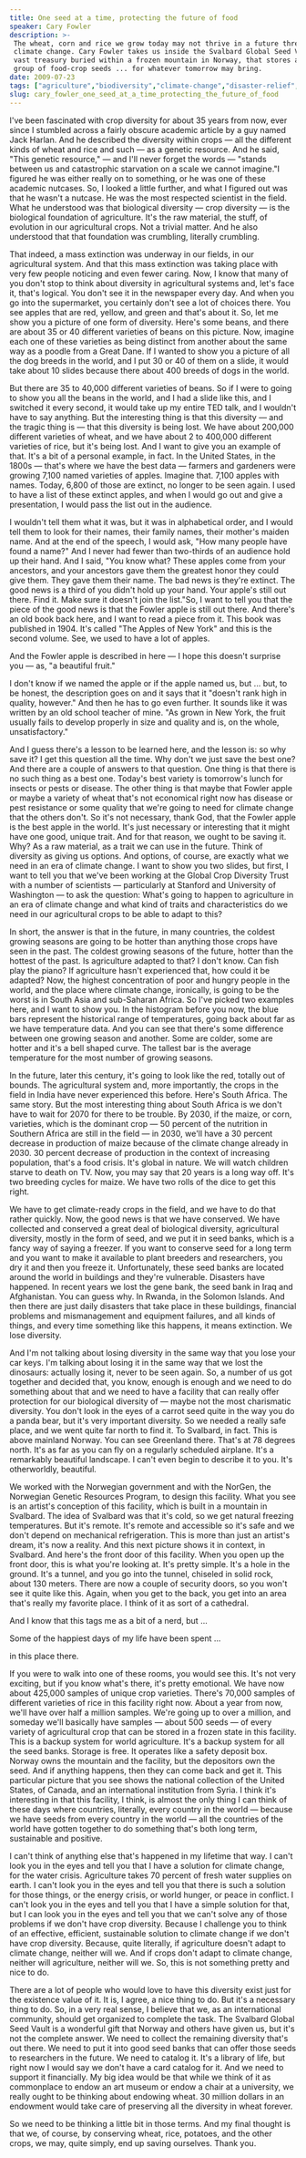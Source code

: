 ```yaml
---
title: One seed at a time, protecting the future of food
speaker: Cary Fowler
description: >-
 The wheat, corn and rice we grow today may not thrive in a future threatened by
 climate change. Cary Fowler takes us inside the Svalbard Global Seed Vault, a
 vast treasury buried within a frozen mountain in Norway, that stores a diverse
 group of food-crop seeds ... for whatever tomorrow may bring.
date: 2009-07-23
tags: ["agriculture","biodiversity","climate-change","disaster-relief","environment","food","garden","plants","ecology","anthropocene"]
slug: cary_fowler_one_seed_at_a_time_protecting_the_future_of_food
---
```


I've been fascinated with crop diversity for about 35 years from now, ever since I
stumbled across a fairly obscure academic article by a guy named Jack Harlan. And he
described the diversity within crops — all the different kinds of wheat and rice and such
— as a genetic resource. And he said, "This genetic resource," — and I'll never forget the
words — "stands between us and catastrophic starvation on a scale we cannot imagine."I
figured he was either really on to something, or he was one of these academic nutcases.
So, I looked a little further, and what I figured out was that he wasn't a nutcase. He was
the most respected scientist in the field. What he understood was that biological
diversity — crop diversity — is the biological foundation of agriculture. It's the raw
material, the stuff, of evolution in our agricultural crops. Not a trivial matter. And he
also understood that that foundation was crumbling, literally crumbling.

That indeed, a mass extinction was underway in our fields, in our agricultural system. And
that this mass extinction was taking place with very few people noticing and even fewer
caring. Now, I know that many of you don't stop to think about diversity in agricultural
systems and, let's face it, that's logical. You don't see it in the newspaper every day.
And when you go into the supermarket, you certainly don't see a lot of choices there. You
see apples that are red, yellow, and green and that's about it. So, let me show you a
picture of one form of diversity. Here's some beans, and there are about 35 or 40
different varieties of beans on this picture. Now, imagine each one of these varieties as
being distinct from another about the same way as a poodle from a Great Dane. If I wanted
to show you a picture of all the dog breeds in the world, and I put 30 or 40 of them on a
slide, it would take about 10 slides because there about 400 breeds of dogs in the
world.

But there are 35 to 40,000 different varieties of beans. So if I were to going to show you
all the beans in the world, and I had a slide like this, and I switched it every second,
it would take up my entire TED talk, and I wouldn't have to say anything. But the
interesting thing is that this diversity — and the tragic thing is — that this diversity
is being lost. We have about 200,000 different varieties of wheat, and we have about 2 to
400,000 different varieties of rice, but it's being lost. And I want to give you an
example of that. It's a bit of a personal example, in fact. In the United States, in the
1800s — that's where we have the best data — farmers and gardeners were growing 7,100
named varieties of apples. Imagine that. 7,100 apples with names. Today, 6,800 of those
are extinct, no longer to be seen again. I used to have a list of these extinct apples, and
when I would go out and give a presentation, I would pass the list out in the
audience.

I wouldn't tell them what it was, but it was in alphabetical order, and I would tell them
to look for their names, their family names, their mother's maiden name. And at the end of
the speech, I would ask, "How many people have found a name?" And I never had fewer than
two-thirds of an audience hold up their hand. And I said, "You know what? These apples
come from your ancestors, and your ancestors gave them the greatest honor they could give
them. They gave them their name. The bad news is they're extinct. The good news is a third
of you didn't hold up your hand. Your apple's still out there. Find it. Make sure it
doesn't join the list."So, I want to tell you that the piece of the good news is that the
Fowler apple is still out there. And there's an old book back here, and I want to read a
piece from it. This book was published in 1904. It's called "The Apples of New York" and
this is the second volume. See, we used to have a lot of apples.

And the Fowler apple is described in here — I hope this doesn't surprise you — as, "a
beautiful fruit." 

I don't know if we named the apple or if the apple named us, but ... but, to be honest,
the description goes on and it says that it "doesn't rank high in quality, however." And
then he has to go even further. It sounds like it was written by an old school teacher of
mine. "As grown in New York, the fruit usually fails to develop properly in size and
quality and is, on the whole, unsatisfactory."

And I guess there's a lesson to be learned here, and the lesson is: so why save it? I get
this question all the time. Why don't we just save the best one? And there are a couple of
answers to that question. One thing is that there is no such thing as a best one. Today's
best variety is tomorrow's lunch for insects or pests or disease. The other thing is that
maybe that Fowler apple or maybe a variety of wheat that's not economical right now has
disease or pest resistance or some quality that we're going to need for climate change
that the others don't. So it's not necessary, thank God, that the Fowler apple is the best
apple in the world. It's just necessary or interesting that it might have one good, unique
trait. And for that reason, we ought to be saving it. Why? As a raw material, as a trait
we can use in the future. Think of diversity as giving us options. And options, of course,
are exactly what we need in an era of climate change. I want to show you two slides, but
first, I want to tell you that we've been working at the Global Crop Diversity Trust with
a number of scientists — particularly at Stanford and University of Washington — to ask
the question: What's going to happen to agriculture in an era of climate change and what
kind of traits and characteristics do we need in our agricultural crops to be able to
adapt to this?

In short, the answer is that in the future, in many countries, the coldest growing seasons
are going to be hotter than anything those crops have seen in the past. The coldest
growing seasons of the future, hotter than the hottest of the past. Is agriculture adapted
to that? I don't know. Can fish play the piano? If agriculture hasn't experienced that,
how could it be adapted? Now, the highest concentration of poor and hungry people in the
world, and the place where climate change, ironically, is going to be the worst is in
South Asia and sub-Saharan Africa. So I've picked two examples here, and I want to show
you. In the histogram before you now, the blue bars represent the historical range of
temperatures, going back about far as we have temperature data. And you can see that
there's some difference between one growing season and another. Some are colder, some are
hotter and it's a bell shaped curve. The tallest bar is the average temperature for the
most number of growing seasons.

In the future, later this century, it's going to look like the red, totally out of bounds.
The agricultural system and, more importantly, the crops in the field in India have never
experienced this before. Here's South Africa. The same story. But the most interesting
thing about South Africa is we don't have to wait for 2070 for there to be trouble. By
2030, if the maize, or corn, varieties, which is the dominant crop — 50 percent of the
nutrition in Southern Africa are still in the field — in 2030, we'll have a 30 percent
decrease in production of maize because of the climate change already in 2030. 30 percent
decrease of production in the context of increasing population, that's a food crisis. It's
global in nature. We will watch children starve to death on TV. Now, you may say that 20
years is a long way off. It's two breeding cycles for maize. We have two rolls of the dice
to get this right.

We have to get climate-ready crops in the field, and we have to do that rather
quickly. Now, the good news is that we have conserved. We have collected and conserved a
great deal of biological diversity, agricultural diversity, mostly in the form of seed,
and we put it in seed banks, which is a fancy way of saying a freezer. If you want to
conserve seed for a long term and you want to make it available to plant breeders and
researchers, you dry it and then you freeze it. Unfortunately, these seed banks are
located around the world in buildings and they're vulnerable. Disasters have happened. In
recent years we lost the gene bank, the seed bank in Iraq and Afghanistan. You can guess
why. In Rwanda, in the Solomon Islands. And then there are just daily disasters that take
place in these buildings, financial problems and mismanagement and equipment failures, and
all kinds of things, and every time something like this happens, it means extinction. We
lose diversity.

And I'm not talking about losing diversity in the same way that you lose your car keys.
I'm talking about losing it in the same way that we lost the dinosaurs: actually losing
it, never to be seen again. So, a number of us got together and decided that, you know,
enough is enough and we need to do something about that and we need to have a facility
that can really offer protection for our biological diversity of — maybe not the most
charismatic diversity. You don't look in the eyes of a carrot seed quite in the way you do
a panda bear, but it's very important diversity. So we needed a really safe place, and we
went quite far north to find it. To Svalbard, in fact. This is above mainland Norway. You
can see Greenland there. That's at 78 degrees north. It's as far as you can fly on a
regularly scheduled airplane. It's a remarkably beautiful landscape. I can't even begin to
describe it to you. It's otherworldly, beautiful.

We worked with the Norwegian government and with the NorGen, the Norwegian Genetic
Resources Program, to design this facility. What you see is an artist's conception of this
facility, which is built in a mountain in Svalbard. The idea of Svalbard was that it's
cold, so we get natural freezing temperatures. But it's remote. It's remote and accessible
so it's safe and we don't depend on mechanical refrigeration. This is more than just an
artist's dream, it's now a reality. And this next picture shows it in context, in
Svalbard. And here's the front door of this facility. When you open up the front door,
this is what you're looking at. It's pretty simple. It's a hole in the ground. It's a
tunnel, and you go into the tunnel, chiseled in solid rock, about 130 meters. There are
now a couple of security doors, so you won't see it quite like this. Again, when you get
to the back, you get into an area that's really my favorite place. I think of it as sort
of a cathedral.

And I know that this tags me as a bit of a nerd, but ... 

Some of the happiest days of my life have been spent ... 

in this place there.

If you were to walk into one of these rooms, you would see this. It's not very exciting,
but if you know what's there, it's pretty emotional. We have now about 425,000 samples of
unique crop varieties. There's 70,000 samples of different varieties of rice in this
facility right now. About a year from now, we'll have over half a million samples. We're
going up to over a million, and someday we'll basically have samples — about 500 seeds —
of every variety of agricultural crop that can be stored in a frozen state in this
facility. This is a backup system for world agriculture. It's a backup system for all the
seed banks. Storage is free. It operates like a safety deposit box. Norway owns the
mountain and the facility, but the depositors own the seed. And if anything happens, then
they can come back and get it. This particular picture that you see shows the national
collection of the United States, of Canada, and an international institution from Syria. I
think it's interesting in that this facility, I think, is almost the only thing I can
think of these days where countries, literally, every country in the world — because we
have seeds from every country in the world — all the countries of the world have gotten
together to do something that's both long term, sustainable and positive.

I can't think of anything else that's happened in my lifetime that way. I can't look you in
the eyes and tell you that I have a solution for climate change, for the water crisis.
Agriculture takes 70 percent of fresh water supplies on earth. I can't look you in the
eyes and tell you that there is such a solution for those things, or the energy crisis, or
world hunger, or peace in conflict. I can't look you in the eyes and tell you that I have
a simple solution for that, but I can look you in the eyes and tell you that we can't
solve any of those problems if we don't have crop diversity. Because I challenge you to
think of an effective, efficient, sustainable solution to climate change if we don't have
crop diversity. Because, quite literally, if agriculture doesn't adapt to climate change,
neither will we. And if crops don't adapt to climate change, neither will agriculture,
neither will we. So, this is not something pretty and nice to do.

There are a lot of people who would love to have this diversity exist just for the
existence value of it. It is, I agree, a nice thing to do. But it's a necessary thing to
do. So, in a very real sense, I believe that we, as an international community, should get
organized to complete the task. The Svalbard Global Seed Vault is a wonderful gift that
Norway and others have given us, but it's not the complete answer. We need to collect the
remaining diversity that's out there. We need to put it into good seed banks that can
offer those seeds to researchers in the future. We need to catalog it. It's a library of
life, but right now I would say we don't have a card catalog for it. And we need to
support it financially. My big idea would be that while we think of it as commonplace to
endow an art museum or endow a chair at a university, we really ought to be thinking about
endowing wheat. 30 million dollars in an endowment would take care of preserving all the
diversity in wheat forever.

So we need to be thinking a little bit in those terms. And my final thought is that we, of
course, by conserving wheat, rice, potatoes, and the other crops, we may, quite simply,
end up saving ourselves. Thank you.

<!--
ad_duration=3.33
comment_count=109
event="TEDGlobal 2009"
external_start_time=0
has_talk_citation=0
intro_duration=11.82
is_subtitle_required="False"
is_talk_featured="True"
language="en"
language_swap="False"
native_language="en"
number_of_related_talks=6
number_of_speakers=1
number_of_subtitled_videos=27
number_of_tags=10
number_of_talk_download_languages=27
number_of_talk_more_resources=1
number_of_talk_recommendations=0
number_of_talks_take_actions=0
post_ad_duration=0.83
published_timestamp="2009-08-31 01:00:00"
recording_date="2009-07-23"
speaker_description="Biodiversity archivist"
speaker_is_published=1
speaker_name="Cary Fowler"
speaker_what_others_say="For individual crop varieties, doomsday does come every day. We want to put an end to that."
talk_name="One seed at a time, protecting the future of food"
talks_tags=["agriculture","biodiversity","climate-change","disaster-relief","environment","food","garden","plants","ecology","anthropocene"]
talks_take_action=[]
url_audio="https://download.ted.com/talks/CaryFowler_2009G.mp3?apikey=acme-roadrunner"
url_photo_speaker="https://pe.tedcdn.com/images/ted/111935_254x191.jpg"
url_photo_talk="https://s3.amazonaws.com/talkstar-photos/uploads/a29e7d9e-b22a-4b6b-9976-a55248fa7a8f/CaryFowler_2009G-embed.jpg"
url_webpage="https://www.ted.com/talks/cary_fowler_one_seed_at_a_time_protecting_the_future_of_food"
video_type_name="TED Stage Talk"
-->